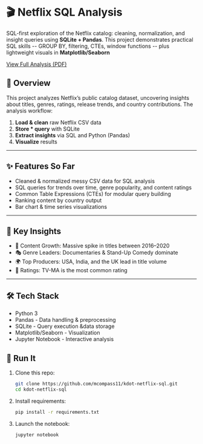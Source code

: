 # 🎬 Netflix SQL Analysis

SQL-first exploration of the Netflix catalog: cleaning, normalization, and insight queries
using **SQLite + Pandas**. 
This project demonstrates practical SQL skills -- GROUP BY, filtering, CTEs, window
functions -- plus lightweight visuals in **Matplotlib/Seaborn**

<a href="exports/kdot_netflix_sql.pdf" target="_blank">View Full Analysis (PDF)</a>

## 📌 Overview
This project analyzes Netflix’s public catalog dataset, uncovering insights about titles,
genres, ratings, release trends, and country contributions.
The analysis workflow:
1. **Load & clean** raw Netflix CSV data
2. **Store * query** with SQLite
3. **Extract insights** via SQL and Python (Pandas)
4. **Visualize** results
---

## ✨ Features So Far
- Cleaned & normalized messy CSV data for SQL analysis
- SQL queries for trends over time, genre popularity, and content ratings
- Common Table Expressions (CTEs) for modular query building
- Ranking content by country output
- Bar chart & time series visualizations
---
## 🔑 Key Insights
- 📅 Content Growth: Massive spike in titles between 2016–2020
- 🎭 Genre Leaders: Documentaries & Stand-Up Comedy dominate
- 🌍 Top Producers: USA, India, and the UK lead in title volume
- 🔞 Ratings: TV-MA is the most common rating
---

## 🛠️ Tech Stack
- Python 3
- Pandas - Data handling & preprocessing
- SQLite - Query execution &data storage
- Matplotlib/Seaborn - Visualization
- Jupyter Notebook - Interactive analysis

## 🚀 Run It

1. Clone this repo:
    ```bash
    git clone https://github.com/mcompass11/kdot-netflix-sql.git
    cd kdot-netflix-sql

2. Install requirements:
    ```bash
    pip install -r requirements.txt

3. Launch the notebook:
    ```bash
    jupyter notebook